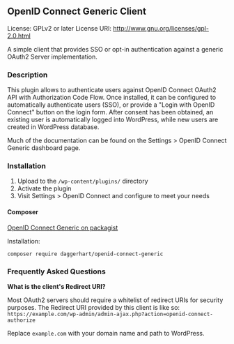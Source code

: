 ## OpenID Connect Generic Client

License: GPLv2 or later
License URI: http://www.gnu.org/licenses/gpl-2.0.html

A simple client that provides SSO or opt-in authentication against a generic OAuth2 Server implementation.

### Description

This plugin allows to authenticate users against OpenID Connect OAuth2 API with Authorization Code Flow.
Once installed, it can be configured to automatically authenticate users (SSO), or provide a "Login with OpenID Connect"
button on the login form. After consent has been obtained, an existing user is automatically logged into WordPress, while 
new users are created in WordPress database.

Much of the documentation can be found on the Settings > OpenID Connect Generic dashboard page.

### Installation

1. Upload to the `/wp-content/plugins/` directory
1. Activate the plugin
1. Visit Settings > OpenID Connect and configure to meet your needs

#### Composer

[OpenID Connect Generic on packagist](https://packagist.org/packages/daggerhart/openid-connect-generic)

Installation:

`composer require daggerhart/openid-connect-generic`


### Frequently Asked Questions

**What is the client's Redirect URI?**

Most OAuth2 servers should require a whitelist of redirect URIs for security purposes. The Redirect URI provided
by this client is like so:  `https://example.com/wp-admin/admin-ajax.php?action=openid-connect-authorize`

Replace `example.com` with your domain name and path to WordPress.
